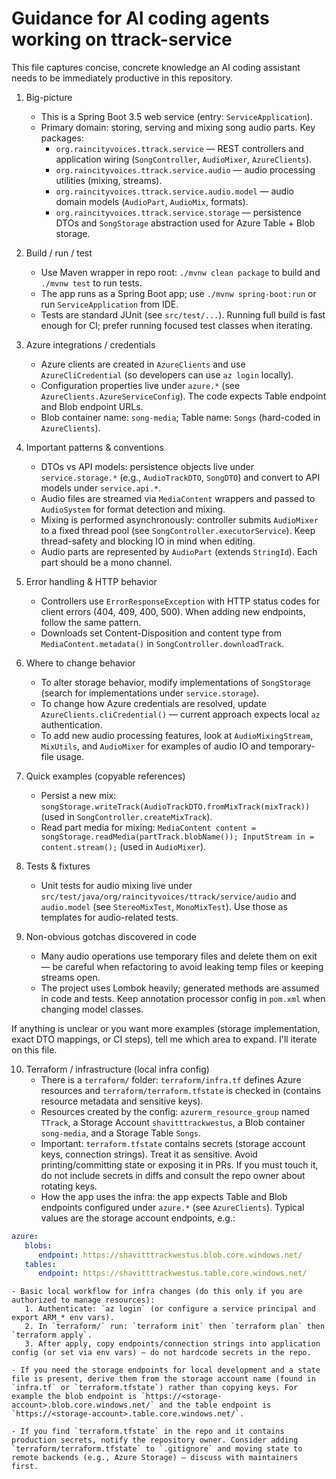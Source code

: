 # Guidance for AI coding agents working on ttrack-service

This file captures concise, concrete knowledge an AI coding assistant needs to be immediately productive in this repository.

1. Big-picture
   - This is a Spring Boot 3.5 web service (entry: `ServiceApplication`).
   - Primary domain: storing, serving and mixing song audio parts. Key packages:
     - `org.raincityvoices.ttrack.service` — REST controllers and application wiring (`SongController`, `AudioMixer`, `AzureClients`).
     - `org.raincityvoices.ttrack.service.audio` — audio processing utilities (mixing, streams).
     - `org.raincityvoices.ttrack.service.audio.model` — audio domain models (`AudioPart`, `AudioMix`, formats).
     - `org.raincityvoices.ttrack.service.storage` — persistence DTOs and `SongStorage` abstraction used for Azure Table + Blob storage.

2. Build / run / test
   - Use Maven wrapper in repo root: `./mvnw clean package` to build and `./mvnw test` to run tests.
   - The app runs as a Spring Boot app; use `./mvnw spring-boot:run` or run `ServiceApplication` from IDE.
   - Tests are standard JUnit (see `src/test/...`). Running full build is fast enough for CI; prefer running focused test classes when iterating.

3. Azure integrations / credentials
   - Azure clients are created in `AzureClients` and use `AzureCliCredential` (so developers can use `az login` locally).
   - Configuration properties live under `azure.*` (see `AzureClients.AzureServiceConfig`). The code expects Table endpoint and Blob endpoint URLs.
   - Blob container name: `song-media`; Table name: `Songs` (hard-coded in `AzureClients`).

4. Important patterns & conventions
   - DTOs vs API models: persistence objects live under `service.storage.*` (e.g., `AudioTrackDTO`, `SongDTO`) and convert to API models under `service.api.*`.
   - Audio files are streamed via `MediaContent` wrappers and passed to `AudioSystem` for format detection and mixing.
   - Mixing is performed asynchronously: controller submits `AudioMixer` to a fixed thread pool (see `SongController.executorService`). Keep thread-safety and blocking IO in mind when editing.
   - Audio parts are represented by `AudioPart` (extends `StringId`). Each part should be a mono channel.

5. Error handling & HTTP behavior
   - Controllers use `ErrorResponseException` with HTTP status codes for client errors (404, 409, 400, 500). When adding new endpoints, follow the same pattern.
   - Downloads set Content-Disposition and content type from `MediaContent.metadata()` in `SongController.downloadTrack`.

6. Where to change behavior
   - To alter storage behavior, modify implementations of `SongStorage` (search for implementations under `service.storage`).
   - To change how Azure credentials are resolved, update `AzureClients.cliCredential()` — current approach expects local `az` authentication.
   - To add new audio processing features, look at `AudioMixingStream`, `MixUtils`, and `AudioMixer` for examples of audio IO and temporary-file usage.

7. Quick examples (copyable references)
   - Persist a new mix: `songStorage.writeTrack(AudioTrackDTO.fromMixTrack(mixTrack))` (used in `SongController.createMixTrack`).
   - Read part media for mixing: `MediaContent content = songStorage.readMedia(partTrack.blobName()); InputStream in = content.stream();` (used in `AudioMixer`).

8. Tests & fixtures
   - Unit tests for audio mixing live under `src/test/java/org/raincityvoices/ttrack/service/audio` and `audio.model` (see `StereoMixTest`, `MonoMixTest`). Use those as templates for audio-related tests.

9. Non-obvious gotchas discovered in code
   - Many audio operations use temporary files and delete them on exit — be careful when refactoring to avoid leaking temp files or keeping streams open.
   - The project uses Lombok heavily; generated methods are assumed in code and tests. Keep annotation processor config in `pom.xml` when changing model classes.

If anything is unclear or you want more examples (storage implementation, exact DTO mappings, or CI steps), tell me which area to expand. I'll iterate on this file.

10. Terraform / infrastructure (local infra config)
    - There is a `terraform/` folder: `terraform/infra.tf` defines Azure resources and `terraform/terraform.tfstate` is checked in (contains resource metadata and sensitive keys).
    - Resources created by the config: `azurerm_resource_group` named `TTrack`, a Storage Account `shavitttrackwestus`, a Blob container `song-media`, and a Storage Table `Songs`.
    - Important: `terraform.tfstate` contains secrets (storage account keys, connection strings). Treat it as sensitive. Avoid printing/committing state or exposing it in PRs. If you must touch it, do not include secrets in diffs and consult the repo owner about rotating keys.
    - How the app uses the infra: the app expects Table and Blob endpoints configured under `azure.*` (see `AzureClients`). Typical values are the storage account endpoints, e.g.:

```yaml
azure:
   blobs:
      endpoint: https://shavitttrackwestus.blob.core.windows.net/
   tables:
      endpoint: https://shavitttrackwestus.table.core.windows.net/
```

    - Basic local workflow for infra changes (do this only if you are authorized to manage resources):
       1. Authenticate: `az login` (or configure a service principal and export ARM_* env vars).
       2. In `terraform/` run: `terraform init` then `terraform plan` then `terraform apply`.
       3. After apply, copy endpoints/connection strings into application config (or set via env vars) — do not hardcode secrets in the repo.

    - If you need the storage endpoints for local development and a state file is present, derive them from the storage account name (found in `infra.tf` or `terraform.tfstate`) rather than copying keys. For example the blob endpoint is `https://<storage-account>.blob.core.windows.net/` and the table endpoint is `https://<storage-account>.table.core.windows.net/`.

    - If you find `terraform.tfstate` in the repo and it contains production secrets, notify the repository owner. Consider adding `terraform/terraform.tfstate` to `.gitignore` and moving state to remote backends (e.g., Azure Storage) — discuss with maintainers first.
